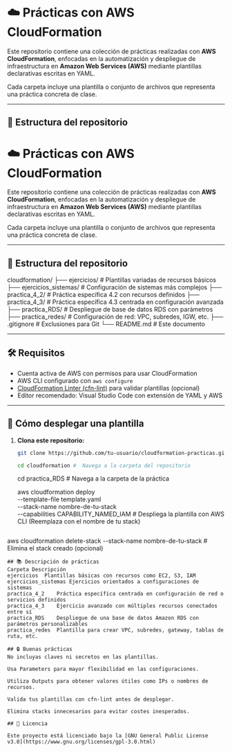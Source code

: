 # ☁️ Prácticas con AWS CloudFormation

Este repositorio contiene una colección de prácticas realizadas con **AWS CloudFormation**, enfocadas en la automatización y despliegue de infraestructura en **Amazon Web Services (AWS)** mediante plantillas declarativas escritas en YAML.

Cada carpeta incluye una plantilla o conjunto de archivos que representa una práctica concreta de clase.

---

## 📁 Estructura del repositorio

# ☁️ Prácticas con AWS CloudFormation

Este repositorio contiene una colección de prácticas realizadas con **AWS CloudFormation**, enfocadas en la automatización y despliegue de infraestructura en **Amazon Web Services (AWS)** mediante plantillas declarativas escritas en YAML.

Cada carpeta incluye una plantilla o conjunto de archivos que representa una práctica concreta de clase.

---

## 📁 Estructura del repositorio

cloudformation/
├── ejercicios/ # Plantillas variadas de recursos básicos
├── ejercicios_sistemas/ # Configuración de sistemas más complejos
├── practica_4_2/ # Práctica específica 4.2 con recursos definidos
├── practica_4_3/ # Práctica específica 4.3 centrada en configuración avanzada
├── practica_RDS/ # Despliegue de base de datos RDS con parámetros
├── practica_redes/ # Configuración de red: VPC, subredes, IGW, etc.
├── .gitignore # Exclusiones para Git
└── README.md # Este documento

---

## 🛠 Requisitos

- Cuenta activa de AWS con permisos para usar CloudFormation
- AWS CLI configurado con `aws configure`
- [CloudFormation Linter (cfn-lint)](https://github.com/aws-cloudformation/cfn-lint) para validar plantillas (opcional)
- Editor recomendado: Visual Studio Code con extensión de YAML y AWS

---

## 🚀 Cómo desplegar una plantilla

1. **Clona este repositorio:**

   ```bash
   git clone https://github.com/tu-usuario/cloudformation-practicas.git

   cd cloudformation #  Navega a la carpeta del repositorio
   ```

   cd practica_RDS # Navega a la carpeta de la práctica

   aws cloudformation deploy \
  --template-file template.yaml \
  --stack-name nombre-de-tu-stack \
  --capabilities CAPABILITY_NAMED_IAM # Despliega la plantilla con AWS CLI (Reemplaza con el nombre de tu stack)
   ```

  aws cloudformation delete-stack --stack-name nombre-de-tu-stack # Elimina el stack creado (opcional)
   ```
## 📚 Descripción de prácticas
Carpeta	Descripción
ejercicios	Plantillas básicas con recursos como EC2, S3, IAM
ejercicios_sistemas	Ejercicios orientados a configuraciones de sistemas
practica_4_2	Práctica específica centrada en configuración de red o servicios definidos
practica_4_3	Ejercicio avanzado con múltiples recursos conectados entre sí
practica_RDS	Despliegue de una base de datos Amazon RDS con parámetros personalizables
practica_redes	Plantilla para crear VPC, subredes, gateway, tablas de ruta, etc.

## 🔒 Buenas prácticas
No incluyas claves ni secretos en las plantillas.

Usa Parameters para mayor flexibilidad en las configuraciones.

Utiliza Outputs para obtener valores útiles como IPs o nombres de recursos.

Valida tus plantillas con cfn-lint antes de desplegar.

Elimina stacks innecesarios para evitar costes inesperados.

## 📜 Licencia

Este proyecto está licenciado bajo la [GNU General Public License v3.0](https://www.gnu.org/licenses/gpl-3.0.html)




